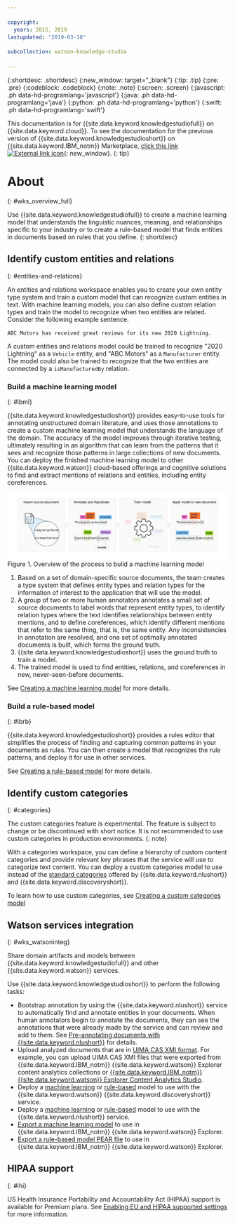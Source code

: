 ```yaml
---

copyright:
  years: 2015, 2019
lastupdated: "2019-03-18"

subcollection: watson-knowledge-studio

---
```


{:shortdesc: .shortdesc}
{:new_window: target="_blank"}
{:tip: .tip}
{:pre: .pre}
{:codeblock: .codeblock}
{:note: .note}
{:screen: .screen}
{:javascript: .ph data-hd-programlang='javascript'}
{:java: .ph data-hd-programlang='java'}
{:python: .ph data-hd-programlang='python'}
{:swift: .ph data-hd-programlang='swift'}

This documentation is for {{site.data.keyword.knowledgestudiofull}} on {{site.data.keyword.cloud}}. To see the documentation for the previous version of {{site.data.keyword.knowledgestudioshort}} on {{site.data.keyword.IBM_notm}} Marketplace, [click this link ![External link icon](../../icons/launch-glyph.svg "External link icon")](https://{DomainName}/docs/services/knowledge-studio/index.html){: new_window}.
{: tip}

# About
{: #wks_overview_full}

Use {{site.data.keyword.knowledgestudiofull}} to create a machine learning model that understands the linguistic nuances, meaning, and relationships specific to your industry or to create a rule-based model that finds entities in documents based on rules that you define.
{: shortdesc}

## Identify custom entities and relations
{: #entities-and-relations}

An entities and relations workspace enables you to create your own entity type system and train a custom model that can recognize custom entities in text. With machine learning models, you can also define custom relation types and train the model to recognize when two entities are related. Consider the following example sentence.

```
ABC Motors has received great reviews for its new 2020 Lightning.
```

A custom entities and relations model could be trained to recognize "2020 Lightning" as a `Vehicle` entity, and "ABC Motors" as a `Manufacturer` entity. The model could also be trained to recognize that the two entities are connected by a `isManufacturedBy` relation.


### Build a machine learning model
{: #ibml}

{{site.data.keyword.knowledgestudioshort}} provides easy-to-use tools for annotating unstructured domain literature, and uses those annotations to create a custom machine learning model that understands the language of the domain. The accuracy of the model improves through iterative testing, ultimately resulting in an algorithm that can learn from the patterns that it sees and recognize those patterns in large collections of new documents. You can deploy the finished machine learning model to other {{site.data.keyword.watson}} cloud-based offerings and cognitive solutions to find and extract mentions of relations and entities, including entity coreferences.

![Overview of the process to build a machine learning model](images/wks-ovw-anno.svg "Shows the process of building a machine learning model that can find entities and relations in new documents.") Figure 1. Overview of the process to build a machine learning model

1. Based on a set of domain-specific source documents, the team creates a type system that defines entity types and relation types for the information of interest to the application that will use the model.
2. A group of two or more human annotators annotates a small set of source documents to label words that represent entity types, to identify relation types where the text identifies relationships between entity mentions, and to define coreferences, which identify different mentions that refer to the same thing, that is, the same entity. Any inconsistencies in annotation are resolved, and one set of optimally annotated documents is built, which forms the ground truth.
3. {{site.data.keyword.knowledgestudioshort}} uses the ground truth to train a model.
4. The trained model is used to find entities, relations, and coreferences in new, never-seen-before documents.

See [Creating a machine learning model](/docs/services/watson-knowledge-studio/ml-annotator.html) for more details.

### Build a rule-based model
{: #ibrb}

{{site.data.keyword.knowledgestudioshort}} provides a rules editor that simplifies the process of finding and capturing common patterns in your documents as rules. You can then create a model that recognizes the rule patterns, and deploy it for use in other services.

See [Creating a rule-based model](/docs/services/watson-knowledge-studio/rule-annotator.html) for more details.

## Identify custom categories
{: #categories}

The custom categories feature is experimental. The feature is subject to change or be discontinued with short notice. It is not recommended to use custom categories in production environments.
{: note}

With a categories workspace, you can define a hierarchy of custom content categories and provide relevant key phrases that the service will use to categorize text content. You can deploy a custom categories model to use instead of the [standard categories](/docs/services/natural-language-understanding?topic=natural-language-understanding-categories-hierarchy) offered by {{site.data.keyword.nlushort}} and {{site.data.keyword.discoveryshort}}.

To learn how to use custom categories, see [Creating a custom categories model](/docs/services/watson-knowledge-studio?topic=watson-knowledge-studio-create-categories-model)

## Watson services integration
{: #wks_watsoninteg}

Share domain artifacts and models between {{site.data.keyword.knowledgestudiofull}} and other {{site.data.keyword.watson}} services.

Use {{site.data.keyword.knowledgestudioshort}} to perform the following tasks:

- Bootstrap annotation by using the {{site.data.keyword.nlushort}} service to automatically find and annotate entities in your documents. When human annotators begin to annotate the documents, they can see the annotations that were already made by the service and can review and add to them. See [Pre-annotating documents with {{site.data.keyword.nlushort}}](/docs/services/watson-knowledge-studio/preannotation.html#wks_preannotnlu) for details.
- Upload analyzed documents that are in [UIMA CAS XMI format](/docs/services/watson-knowledge-studio/preannotation.html#wks_uimaweximport). For example, you can upload UIMA CAS XMI files that were exported from {{site.data.keyword.IBM_notm}} {{site.data.keyword.watson}} Explorer content analytics collections or [{{site.data.keyword.IBM_notm}} {{site.data.keyword.watson}} Explorer Content Analytics Studio](/docs/services/watson-knowledge-studio/preannotation.html#wks_uimawexstudio).
- Deploy a [machine learning](/docs/services/watson-knowledge-studio/publish-ml.html#wks_madiscovery) or [rule-based](/docs/services/watson-knowledge-studio/rule-annotator-model-use.html#wks_rule_discovery) model to use with the {{site.data.keyword.watson}} {{site.data.keyword.discoveryshort}} service.
- Deploy a [machine learning](/docs/services/watson-knowledge-studio/publish-ml.html#wks_manlu) or [rule-based](/docs/services/watson-knowledge-studio/rule-annotator-model-use.html#wks_rule_nlu) model to use with the {{site.data.keyword.nlushort}} service.
- [Export a machine learning model](/docs/services/watson-knowledge-studio/publish-ml.html#wks_maexport) to use in {{site.data.keyword.IBM_notm}} {{site.data.keyword.watson}} Explorer.
- [Export a rule-based model PEAR file](/docs/services/watson-knowledge-studio/rule-annotator-model-use.html#wks_rule_export) to use in {{site.data.keyword.IBM_notm}} {{site.data.keyword.watson}} Explorer.

## HIPAA support
{: #ihi}

US Health Insurance Portability and Accountability Act (HIPAA) support is available for Premium plans. See [Enabling EU and HIPAA supported settings](/docs/account?topic=account-eu-hipaa-supported) for more information.
